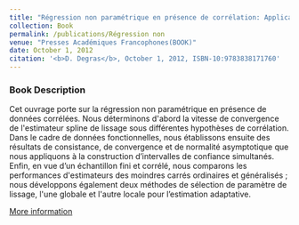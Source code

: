 ```yaml
---
title: "Régression non paramétrique en présence de corrélation: Applications aux données fonctionnelles (OMN.PRES.FRANC.) (French Edition) "
collection: Book
permalink: /publications/Régression non
venue: "Presses Académiques Francophones(BOOK)"
date: October 1, 2012
citation: '<b>D. Degras</b>, October 1, 2012, ISBN-10:9783838171760'
---
```


### Book Description
Cet ouvrage porte sur la régression non paramétrique en présence de données corrélées. Nous déterminons d'abord la vitesse de convergence de l'estimateur spline de lissage sous différentes hypothèses de corrélation. Dans le cadre de données fonctionnelles, nous établissons ensuite des résultats de consistance, de convergence et de normalité asymptotique que nous appliquons à la construction d’intervalles de confiance simultanés. Enfin, en vue d’un échantillon fini et corrélé, nous comparons les performances d'estimateurs des moindres carrés ordinaires et généralisés ; nous développons également deux méthodes de sélection de paramètre de lissage, l'une globale et l'autre locale pour l’estimation adaptative.


[More information](https://www.amazon.com/R%C3%A9gression-param%C3%A9trique-pr%C3%A9sence-corr%C3%A9lation-fonctionnelles/dp/3838171764)
